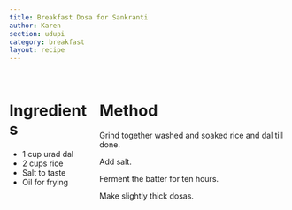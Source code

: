 ```yaml
---
title: Breakfast Dosa for Sankranti
author: Karen
section: udupi
category: breakfast
layout: recipe
---
```


<br>
<div class='columns'> <div class='column is-one-third p-3' markdown='1'>

# Ingredients


* 1 cup urad dal
* 2 cups rice
* Salt to taste
* Oil for frying



</div> <div class='column is-two-thirds p-3' markdown='1'>

# Method

Grind together washed and soaked rice and dal till done.

Add salt.

Ferment the batter for ten hours.

Make slightly thick dosas.



</div> </div>